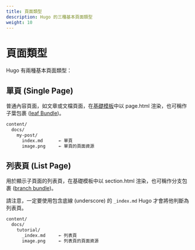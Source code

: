 ```yaml
---
title: 頁面類型
description: Hugo 的三種基本頁面類型
weight: 10
---
```


# 頁面類型

Hugo 有兩種基本頁面類型：

## 單頁 (Single Page)

普通內容頁面，如文章或文檔頁面，在[基礎模板](https://gohugo.io/templates/types/)中以 page.html 渲染，也可稱作子葉包裹 ([leaf Bundle](https://gohugo.io/content-management/page-bundles/#leaf-bundles))。

```txt
content/
  docs/
    my-post/
      index.md      ← 單頁
      image.png     ← 單頁的頁面資源
```

## 列表頁 (List Page)

用於顯示子頁面的列表頁，在基礎模板中以 section.html 渲染，也可稱作分支包裹 ([branch bundle](https://gohugo.io/content-management/page-bundles/#branch-bundles))。

請注意，一定要使用包含底線 (underscore) 的 `_index.md` Hugo 才會將他判斷為列表頁。

```txt
content/
  docs/
    tutorial/
      _index.md     ← 列表頁
      image.png     ← 列表頁的頁面資源
```
